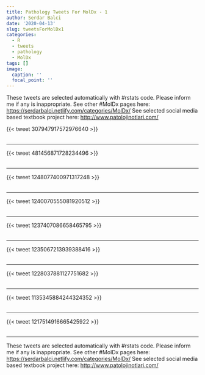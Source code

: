 ```yaml
---
title: Pathology Tweets For MolDx - 1
author: Serdar Balci
date: '2020-04-13'
slug: tweetsForMolDx1
categories:
  - R
  - tweets
  - pathology
  - MolDx
tags: []
image:
  caption: ''
  focal_point: ''
---
```



These tweets are selected automatically with #rstats code. Please inform me if any is inappropriate.
See other #MolDx pages here: https://serdarbalci.netlify.com/categories/MolDx/ 
See selected social media based textbook project here: http://www.patolojinotlari.com/

{{< tweet 307947917572976640 >}}
<br>
<br>
<hr>
{{< tweet 481456871728234496 >}}
<br>
<br>
<hr>
{{< tweet 1248077400971317248 >}}
<br>
<br>
<hr>
{{< tweet 1240070555081920512 >}}
<br>
<br>
<hr>
{{< tweet 1237407086658465795 >}}
<br>
<br>
<hr>
{{< tweet 1235067213939388416 >}}
<br>
<br>
<hr>
{{< tweet 1228037881127751682 >}}
<br>
<br>
<hr>
{{< tweet 1135345884244324352 >}}
<br>
<br>
<hr>
{{< tweet 1217514916665425922 >}}
<br>
<br>
<hr>


These tweets are selected automatically with #rstats code. Please inform me if any is inappropriate.
See other #MolDx pages here: https://serdarbalci.netlify.com/categories/MolDx/ 
See selected social media based textbook project here: http://www.patolojinotlari.com/
